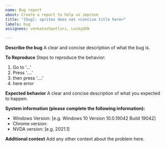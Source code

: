 ```yaml
---
name: Bug report
about: Create a report to help us improve
title: "[bug]: sprites does not <concise title here>"
labels: bug
assignees: venkateshpotluri, LuckyQXW

---
```


**Describe the bug**
A clear and concise description of what the bug is.

**To Reproduce**
Steps to reproduce the behavior:
1. Go to '...'
2. Press '....'
3. then press '....'
4. here error

**Expected behavior**
A clear and concise description of what you expected to happen.

**System information (please complete the following information):**
 - Windows Version: [e.g. Windows 10 Version 10.0.19042 Build 19042]
 - Chrome version:
 - NVDA version: [e.g. 2021.1]

**Additional context**
Add any other context about the problem here.
